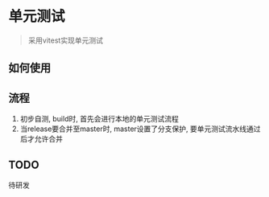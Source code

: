 # 单元测试

> 采用vitest实现单元测试

## 如何使用

## 流程
1. 初步自测, build时, 首先会进行本地的单元测试流程
2. 当release要合并至master时, master设置了分支保护, 要单元测试流水线通过后才允许合并

## TODO
待研发